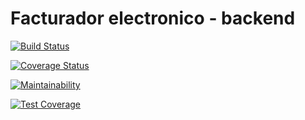 # Facturador electronico - backend

[![Build Status](https://travis-ci.com/juparog/facturador-electronico-backend.svg?token=YCxY7oeg9QZSW2dmZ4Dj&branch=master)](https://travis-ci.com/juparog/facturador-electronico-backend)

[![Coverage Status](https://coveralls.io/repos/github/juparog/facturador-electronico-backend/badge.svg?branch=juparog)](https://coveralls.io/github/juparog/facturador-electronico-backend?branch=juparog)

[![Maintainability](https://api.codeclimate.com/v1/badges/8538d07f65b4889ff77c/maintainability)](https://codeclimate.com/github/juparog/facturador-electronico-backend/maintainability)

[![Test Coverage](https://api.codeclimate.com/v1/badges/8538d07f65b4889ff77c/test_coverage)](https://codeclimate.com/github/juparog/facturador-electronico-backend/test_coverage)

